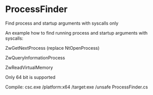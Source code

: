 # ProcessFinder
Find process and startup arguments with syscalls only

An example how to find running process and startup arguments with syscalls:

ZwGetNextProcess (replace NtOpenProcess)

ZwQueryInformationProcess

ZwReadVirtualMemory

Only 64 bit is supported

Compile: csc.exe /platform:x64 /target:exe /unsafe ProcessFinder.cs


